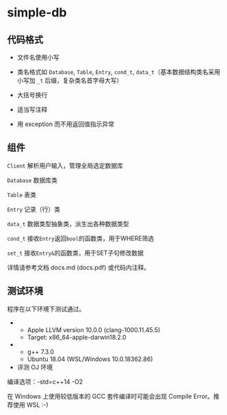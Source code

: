 # simple-db

## 代码格式

- 文件名使用小写

- 类名格式如 `Database`, `Table`, `Entry`, `cond_t`, `data_t`（基本数据结构类名采用小写加 `_t` 后缀，复杂类名首字母大写）

- 大括号换行

- 适当写注释

- 用 exception 而不用返回值指示异常

## 组件

`Client` 解析用户输入，管理全局选定数据库

`Database` 数据库类

`Table` 表类

`Entry` 记录（行）类

`data_t` 数据类型抽象类，派生出各种数据类型

`cond_t` 接收`Entry`返回`bool`的函数类，用于WHERE筛选

`set_t` 接收`Entry&`的函数类，用于SET子句修改数据

详情请参考文档 docs.md (docs.pdf) 或代码内注释。

## 测试环境

程序在以下环境下测试通过。

* * Apple LLVM version 10.0.0 (clang-1000.11.45.5)
  * Target: x86_64-apple-darwin18.2.0
* * g++ 7.3.0
  * Ubuntu 18.04 (WSL/Windows 10.0.18362.86)
* 评测 OJ 环境

编译选项：-std=c++14 -O2

在 Windows 上使用较低版本的 GCC 套件编译时可能会出现 Compile Error。推荐使用 WSL :-)

